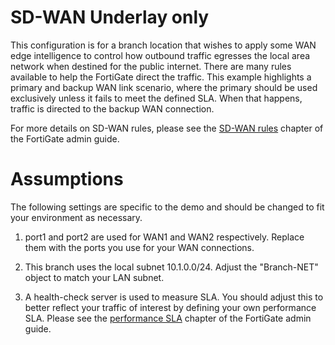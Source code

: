 # SD-WAN Underlay only

This configuration is for a branch location that wishes to apply some WAN edge intelligence to control how outbound traffic egresses the local area network when destined for the public internet. There are many rules available to help the FortiGate direct the traffic. This example highlights a primary and backup WAN link scenario, where the primary should be used exclusively unless it fails to meet the defined SLA. When that happens, traffic is directed to the backup WAN connection.

For more details on SD-WAN rules, please see the [SD-WAN rules](https://docs.fortinet.com/document/fortigate/7.0.5/administration-guide/716691/sd-wan-rules) chapter of the FortiGate admin guide. 

# Assumptions

The following settings are specific to the demo and should be changed to fit your environment as necessary.

1) port1 and port2 are used for WAN1 and WAN2 respectively. Replace them with the ports you use for your WAN connections.

2) This branch uses the local subnet 10.1.0.0/24. Adjust the "Branch-NET" object to match your LAN subnet.

3) A health-check server is used to measure SLA. You should adjust this to better reflect your traffic of interest by defining your own performance SLA. Please see the [performance SLA](https://docs.fortinet.com/document/fortigate/7.0.5/administration-guide/584396/performance-sla) chapter of the FortiGate admin guide. 
